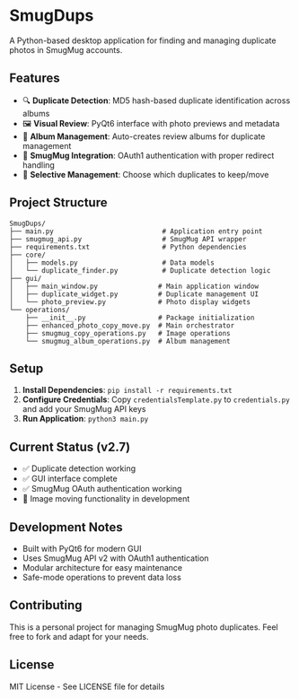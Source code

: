 # SmugDups

A Python-based desktop application for finding and managing duplicate photos in SmugMug accounts.

## Features
- 🔍 **Duplicate Detection**: MD5 hash-based duplicate identification across albums
- 🖼️ **Visual Review**: PyQt6 interface with photo previews and metadata
- 📁 **Album Management**: Auto-creates review albums for duplicate management
- 🔄 **SmugMug Integration**: OAuth1 authentication with proper redirect handling
- 🎯 **Selective Management**: Choose which duplicates to keep/move

## Project Structure
```
SmugDups/
├── main.py                           # Application entry point
├── smugmug_api.py                    # SmugMug API wrapper
├── requirements.txt                  # Python dependencies
├── core/
│   ├── models.py                     # Data models
│   └── duplicate_finder.py           # Duplicate detection logic
├── gui/
│   ├── main_window.py               # Main application window
│   ├── duplicate_widget.py          # Duplicate management UI
│   └── photo_preview.py             # Photo display widgets
└── operations/
    ├── __init__.py                  # Package initialization
    ├── enhanced_photo_copy_move.py  # Main orchestrator
    ├── smugmug_copy_operations.py   # Image operations
    └── smugmug_album_operations.py  # Album management
```

## Setup
1. **Install Dependencies**: `pip install -r requirements.txt`
2. **Configure Credentials**: Copy `credentialsTemplate.py` to `credentials.py` and add your SmugMug API keys
3. **Run Application**: `python3 main.py`

## Current Status (v2.7)
- ✅ Duplicate detection working
- ✅ GUI interface complete
- ✅ SmugMug OAuth authentication working
- 🔄 Image moving functionality in development

## Development Notes
- Built with PyQt6 for modern GUI
- Uses SmugMug API v2 with OAuth1 authentication
- Modular architecture for easy maintenance
- Safe-mode operations to prevent data loss

## Contributing
This is a personal project for managing SmugMug photo duplicates. Feel free to fork and adapt for your needs.

## License
MIT License - See LICENSE file for details

